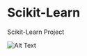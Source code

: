 # Scikit-Learn
Scikit-Learn Project

![Alt Text](https://scikit-learn.org/stable/_static/ml_map.png)

